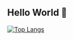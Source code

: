 ## Hello World 👋

[![Top Langs](https://github-readme-stats.vercel.app/api/top-langs/?username=gabri3lV&layout=compact&theme=transparent)](https://github.com/gabri3lV/github-readme-stats)
